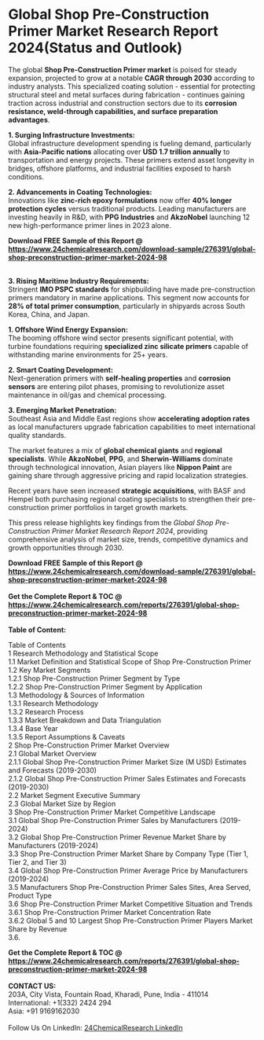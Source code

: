 <h1>Global Shop Pre-Construction Primer Market Research Report 2024(Status and Outlook)</h1><p>The global <strong>Shop Pre-Construction Primer market</strong> is poised for steady expansion, projected to grow at a notable <strong>CAGR through 2030</strong> according to industry analysts. This specialized coating solution - essential for protecting structural steel and metal surfaces during fabrication - continues gaining traction across industrial and construction sectors due to its <strong>corrosion resistance, weld-through capabilities, and surface preparation advantages</strong>.</p><p><strong>1. Surging Infrastructure Investments:</strong><br>
Global infrastructure development spending is fueling demand, particularly with <strong>Asia-Pacific nations</strong> allocating over <strong>USD 1.7 trillion annually</strong> to transportation and energy projects. These primers extend asset longevity in bridges, offshore platforms, and industrial facilities exposed to harsh conditions.</p><p><strong>2. Advancements in Coating Technologies:</strong><br>
Innovations like <strong>zinc-rich epoxy formulations</strong> now offer <strong>40% longer protection cycles</strong> versus traditional products. Leading manufacturers are investing heavily in R&amp;D, with <strong>PPG Industries</strong> and <strong>AkzoNobel</strong> launching 12 new high-performance primer lines in 2023 alone.</p><div><b>Download FREE Sample of this Report @ 
            <a href="https://www.24chemicalresearch.com/download-sample/276391/global-shop-preconstruction-primer-market-2024-98">
            https://www.24chemicalresearch.com/download-sample/276391/global-shop-preconstruction-primer-market-2024-98</a></b></div><br><p><strong>3. Rising Maritime Industry Requirements:</strong><br>
Stringent <strong>IMO PSPC standards</strong> for shipbuilding have made pre-construction primers mandatory in marine applications. This segment now accounts for <strong>28% of total primer consumption</strong>, particularly in shipyards across South Korea, China, and Japan.</p><p><strong>1. Offshore Wind Energy Expansion:</strong><br>
The booming offshore wind sector presents significant potential, with turbine foundations requiring <strong>specialized zinc silicate primers</strong> capable of withstanding marine environments for 25+ years.</p><p><strong>2. Smart Coating Development:</strong><br>
Next-generation primers with <strong>self-healing properties</strong> and <strong>corrosion sensors</strong> are entering pilot phases, promising to revolutionize asset maintenance in oil/gas and chemical processing.</p><p><strong>3. Emerging Market Penetration:</strong><br>
Southeast Asia and Middle East regions show <strong>accelerating adoption rates</strong> as local manufacturers upgrade fabrication capabilities to meet international quality standards.</p><p>The market features a mix of <strong>global chemical giants</strong> and <strong>regional specialists</strong>. While <strong>AkzoNobel</strong>, <strong>PPG</strong>, and <strong>Sherwin-Williams</strong> dominate through technological innovation, Asian players like <strong>Nippon Paint</strong> are gaining share through aggressive pricing and rapid localization strategies.</p><p>Recent years have seen increased <strong>strategic acquisitions</strong>, with BASF and Hempel both purchasing regional coating specialists to strengthen their pre-construction primer portfolios in target growth markets.</p><p>This press release highlights key findings from the <em>Global Shop Pre-Construction Primer Market Research Report 2024</em>, providing comprehensive analysis of market size, trends, competitive dynamics and growth opportunities through 2030.</p><div><b>Download FREE Sample of this Report @ 
            <a href="https://www.24chemicalresearch.com/download-sample/276391/global-shop-preconstruction-primer-market-2024-98">
            https://www.24chemicalresearch.com/download-sample/276391/global-shop-preconstruction-primer-market-2024-98</a></b></div><br><div><b>Get the Complete Report & TOC @ 
            <a href="https://www.24chemicalresearch.com/reports/276391/global-shop-preconstruction-primer-market-2024-98">
            https://www.24chemicalresearch.com/reports/276391/global-shop-preconstruction-primer-market-2024-98</a></b></div><br>
            <b>Table of Content:</b><p>Table of Contents<br />
1 Research Methodology and Statistical Scope<br />
1.1 Market Definition and Statistical Scope of Shop Pre-Construction Primer<br />
1.2 Key Market Segments<br />
1.2.1 Shop Pre-Construction Primer Segment by Type<br />
1.2.2 Shop Pre-Construction Primer Segment by Application<br />
1.3 Methodology & Sources of Information<br />
1.3.1 Research Methodology<br />
1.3.2 Research Process<br />
1.3.3 Market Breakdown and Data Triangulation<br />
1.3.4 Base Year<br />
1.3.5 Report Assumptions & Caveats<br />
2 Shop Pre-Construction Primer Market Overview<br />
2.1 Global Market Overview<br />
2.1.1 Global Shop Pre-Construction Primer Market Size (M USD) Estimates and Forecasts (2019-2030)<br />
2.1.2 Global Shop Pre-Construction Primer Sales Estimates and Forecasts (2019-2030)<br />
2.2 Market Segment Executive Summary<br />
2.3 Global Market Size by Region<br />
3 Shop Pre-Construction Primer Market Competitive Landscape<br />
3.1 Global Shop Pre-Construction Primer Sales by Manufacturers (2019-2024)<br />
3.2 Global Shop Pre-Construction Primer Revenue Market Share by Manufacturers (2019-2024)<br />
3.3 Shop Pre-Construction Primer Market Share by Company Type (Tier 1, Tier 2, and Tier 3)<br />
3.4 Global Shop Pre-Construction Primer Average Price by Manufacturers (2019-2024)<br />
3.5 Manufacturers Shop Pre-Construction Primer Sales Sites, Area Served, Product Type<br />
3.6 Shop Pre-Construction Primer Market Competitive Situation and Trends<br />
3.6.1 Shop Pre-Construction Primer Market Concentration Rate<br />
3.6.2 Global 5 and 10 Largest Shop Pre-Construction Primer Players Market Share by Revenue<br />
3.6.</p><div><b>Get the Complete Report & TOC @ 
            <a href="https://www.24chemicalresearch.com/reports/276391/global-shop-preconstruction-primer-market-2024-98">
            https://www.24chemicalresearch.com/reports/276391/global-shop-preconstruction-primer-market-2024-98</a></b></div><br><b>CONTACT US:</b><br>
            203A, City Vista, Fountain Road, Kharadi, Pune, India - 411014<br>
            International: +1(332) 2424 294<br>
            Asia: +91 9169162030 <br><br>
            Follow Us On LinkedIn: <a href="https://www.linkedin.com/company/24chemicalresearch/">24ChemicalResearch LinkedIn</a>